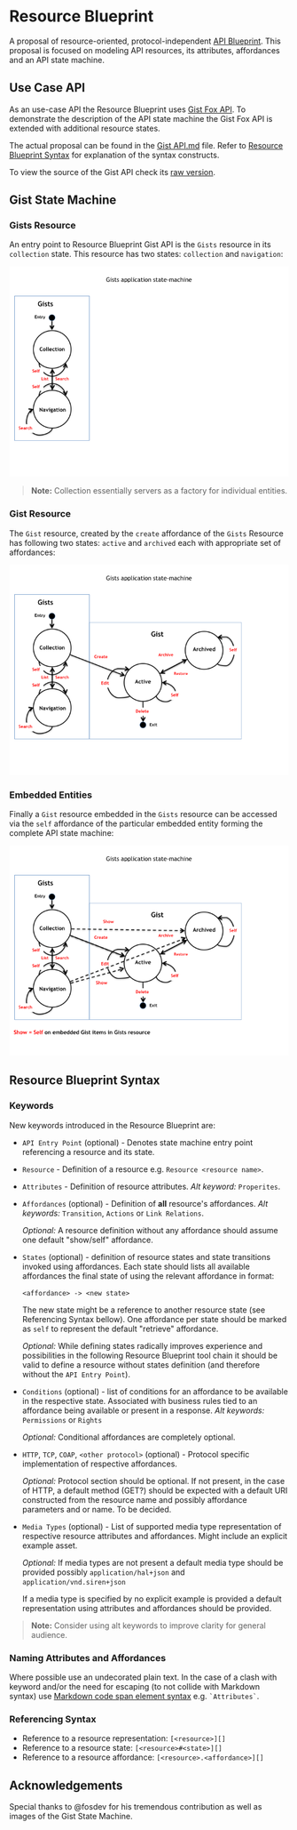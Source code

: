 # Resource Blueprint
A proposal of resource-oriented, protocol-independent [API Blueprint](http://apiblueprint.org). This proposal is focused on modeling API resources, its attributes, affordances and an API state machine.

## Use Case API
As an use-case API the Resource Blueprint uses [Gist Fox API](../examples/Gist%20Fox%20API.md). To demonstrate the description of the API state machine the Gist Fox API is extended with additional resource states.

The actual proposal can be found in the [Gist API.md](Gist%20API.md) file. Refer to [Resource Blueprint Syntax](#syntax) for explanation of the syntax constructs. 

To view the source of the Gist API check its [raw version](https://raw.github.com/apiaryio/api-blueprint/resource-blueprint/resource%20blueprint/Gist%20API.md).

## Gist State Machine

### Gists Resource 
An entry point to Resource Blueprint Gist API is the `Gists` resource in its `collection` state. This resource has two states: `collection` and 
`navigation`:

![fig1](assets/Gist%20State%20Machine%20001.png)

> **Note:** Collection essentially servers as a factory for individual entities.

### Gist Resource
The `Gist` resource, created by the `create` affordance of the `Gists` Resource has following two states: `active` and `archived` each with appropriate set of affordances:

![fig2](assets/Gist%20State%20Machine%20002.png)

### Embedded Entities
Finally a `Gist` resource embedded in the `Gists` resource can be accessed via the `self` affordance of the particular embedded entity forming the complete API state machine:

![fig3](assets/Gist%20State%20Machine%20003.png)

<a name="syntax"></a>
## Resource Blueprint Syntax

### Keywords
New keywords introduced in the Resource Blueprint are:

+ 	`API Entry Point` (optional) - Denotes state machine entry point referencing a resource and its state.

+ 	`Resource` - Definition of a resource e.g. `Resource <resource name>`.

+ 	`Attributes` - Definition of resource attributes. *Alt keyword:* `Properites`.

+ 	`Affordances` (optional) - Definition of **all** resource's affordances. *Alt keywords:* `Transition`, `Actions` or `Link Relations`.
		
	*Optional:* A resource definition without any affordance should assume one default "show/self" affordance.

+ 	`States` (optional) - definition of resource states and state transitions invoked using affordances.
	Each state should lists all available affordances the final state of using the relevant affordance in format:

    ```
    <affordance> -> <new state>
    ```

    The new state might be a reference to another resource state (see Referencing Syntax bellow). One affordance per state should be marked as `self` to represent the default "retrieve" affordance. 

    *Optional:* While defining states radically improves experience and possibilities in the following Resource Blueprint tool chain it should be valid to define a resource without states definition (and therefore without the `API Entry Point`). 

+ 	`Conditions` (optional) - list of conditions for an affordance to be available in the respective state.
	Associated with business rules tied to an affordance being available or present in a response. 
	*Alt keywords:* `Permissions` or `Rights`

	*Optional:* Conditional affordances are completely optional.

+	`HTTP`, `TCP`, `COAP`, `<other protocol>` (optional) - Protocol specific implementation of respective affordances.

	*Optional:* Protocol section should be optional. If not present, in the case of HTTP, a default method (GET?) should be expected with a default URI constructed from the resource name and possibly affordance parameters and or name. To be decided. 

+	`Media Types` (optional) - List of supported media type representation of respective resource attributes and affordances.
	Might include an explicit example asset.

	*Optional:* If media types are not present a default media type should be provided possibly `application/hal+json` and `application/vnd.siren+json`

	If a media type is specified by no explicit example is provided a default representation using attributes and affordances should be provided.

> **Note:** Consider using alt keywords to improve clarity for general audience.

### Naming Attributes and Affordances
Where possible use an undecorated plain text. In the case of a clash with keyword and/or the need for escaping (to not collide with Markdown syntax) use [Markdown code span element syntax](http://daringfireball.net/projects/markdown/syntax#code) e.g. `` `Attributes` ``.

### Referencing Syntax
+ 	Reference to a resource representation: `[<resource>][]`
+ 	Reference to a resource state: `[<resource>#<state>][]`
+ 	Reference to a resource affordance: `[<resource>.<affordance>][]`


## Acknowledgements
Special thanks to @fosdev for his tremendous contribution as well as images of the Gist State Machine. 
